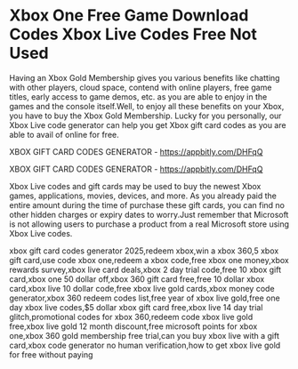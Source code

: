 # Xbox One Free Game Download Codes Xbox Live Codes Free Not Used

Having an Xbox Gold Membership gives you various benefits like chatting with other players, cloud space, contend with online players, free game titles, early access to game demos, etc. as you are able to enjoy in the games and the console itself.Well, to enjoy all these benefits on your Xbox, you have to buy the Xbox Gold Membership. Lucky for you personally, our Xbox Live code generator can help you get Xbox gift card codes as you are able to avail of online for free.

XBOX GIFT CARD CODES GENERATOR - https://appbitly.com/DHFqQ


XBOX GIFT CARD CODES GENERATOR - https://appbitly.com/DHFqQ

Xbox Live codes and gift cards may be used to buy the newest Xbox games, applications, movies, devices, and more. As you already paid the entire amount during the time of purchase these gift cards, you can find no other hidden charges or expiry dates to worry.Just remember that Microsoft is not allowing users to purchase a product from a real Microsoft store using Xbox Live codes.

xbox gift card codes generator 2025,redeem xbox,win a xbox 360,5 xbox gift card,use code xbox one,redeem a xbox code,free xbox one money,xbox rewards survey,xbox live card deals,xbox 2 day trial code,free 10 xbox gift card,xbox one 50 dollar off,xbox 360 gift card free,free 10 dollar xbox card,xbox live 10 dollar code,free xbox live gold cards,xbox money code generator,xbox 360 redeem codes list,free year of xbox live gold,free one day xbox live codes,$5 dollar xbox gift card free,xbox live 14 day trial glitch,promotional codes for xbox 360,redeem code xbox live gold free,xbox live gold 12 month discount,free microsoft points for xbox one,xbox 360 gold membership free trial,can you buy xbox live with a gift card,xbox code generator no human verification,how to get xbox live gold for free without paying
